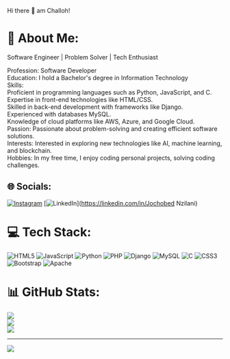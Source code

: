Hi there 👋 am Challoh!

# 💫 About Me:

Software Engineer | Problem Solver | Tech Enthusiast

Profession: Software Developer<br>Education: I hold a  Bachelor's  degree in Information Technology<br>Skills:<br>Proficient in programming languages such as  Python, JavaScript, and C.<br>Expertise in front-end technologies like  HTML/CSS.<br>Skilled in back-end development with frameworks like Django.<br>Experienced with databases MySQL.<br>Knowledge of cloud platforms like AWS, Azure, and Google Cloud.<br>Passion: Passionate about problem-solving and creating efficient software solutions.<br>Interests: Interested in exploring new technologies like AI, machine learning, and blockchain.<br>Hobbies: In my free time, I enjoy coding personal projects, solving coding challenges.


## 🌐 Socials:
[![Instagram](https://img.shields.io/badge/Instagram-%23E4405F.svg?logo=Instagram&logoColor=white)](https://instagram.com/Challoh) [![LinkedIn](https://img.shields.io/badge/LinkedIn-%230077B5.svg?logo=linkedin&logoColor=white)](https://linkedin.com/in/Jochobed Nzilani) 

# 💻 Tech Stack:
![HTML5](https://img.shields.io/badge/html5-%23E34F26.svg?style=for-the-badge&logo=html5&logoColor=white) ![JavaScript](https://img.shields.io/badge/javascript-%23323330.svg?style=for-the-badge&logo=javascript&logoColor=%23F7DF1E) ![Python](https://img.shields.io/badge/python-3670A0?style=for-the-badge&logo=python&logoColor=ffdd54) ![PHP](https://img.shields.io/badge/php-%23777BB4.svg?style=for-the-badge&logo=php&logoColor=white) ![Django](https://img.shields.io/badge/django-%23092E20.svg?style=for-the-badge&logo=django&logoColor=white) ![MySQL](https://img.shields.io/badge/mysql-4479A1.svg?style=for-the-badge&logo=mysql&logoColor=white) ![C](https://img.shields.io/badge/c-%2300599C.svg?style=for-the-badge&logo=c&logoColor=white) ![CSS3](https://img.shields.io/badge/css3-%231572B6.svg?style=for-the-badge&logo=css3&logoColor=white) ![Bootstrap](https://img.shields.io/badge/bootstrap-%238511FA.svg?style=for-the-badge&logo=bootstrap&logoColor=white) ![Apache](https://img.shields.io/badge/apache-%23D42029.svg?style=for-the-badge&logo=apache&logoColor=white)
# 📊 GitHub Stats:
![](https://github-readme-stats.vercel.app/api?username=puri-kyalo&theme=dark&hide_border=false&include_all_commits=false&count_private=false)<br/>
![](https://github-readme-streak-stats.herokuapp.com/?user=puri-kyalo&theme=dark&hide_border=false)<br/>
![](https://github-readme-stats.vercel.app/api/top-langs/?username=puri-kyalo&theme=dark&hide_border=false&include_all_commits=false&count_private=false&layout=compact)

---
[![](https://visitcount.itsvg.in/api?id=puri-kyalo&icon=4&color=2)](https://visitcount.itsvg.in)

<!-- Proudly created with GPRM ( https://gprm.itsvg.in ) -->
